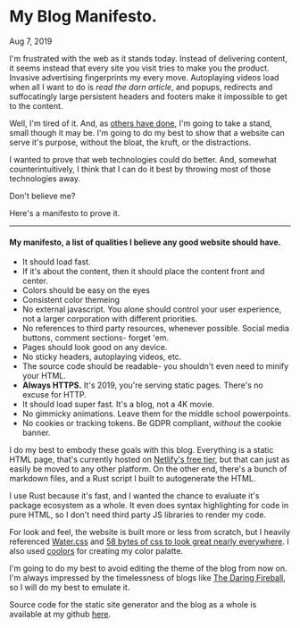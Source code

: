 # My Blog Manifesto.
<time>Aug 7, 2019</time>

I'm frustrated with the web as it stands today. Instead of delivering content, it seems instead that every site you visit tries to make you the product. Invasive advertising fingerprints my every move. Autoplaying videos load when all I want to do is _read the darn article_, and popups, redirects and suffocatingly large persistent headers and footers make it impossible to get to the content.

Well, I'm tired of it. And, as [others have done](https://sheep.horse/2016/6/a_website_manifesto_-_introducing_sheep.horse.html), I'm going to take a stand, small though it may be. I'm going to do my best to show that a website can serve it's purpose, without the bloat, the kruft, or the distractions.

I wanted to prove that web technologies could do better. And, somewhat counterintuitively, I think that I can do it best by throwing most of those technologies away.

Don't believe me?

Here's a manifesto to prove it.

---

#### My manifesto, a list of qualities I believe any good website should have.

- It should load fast.
- If it's about the content, then it should place the content front and center.
- Colors should be easy on the eyes
- Consistent color themeing
- No external javascript. You alone should control your user experience, not a larger corporation with different priorities.
- No references to third party resources, whenever possible. Social media buttons, comment sections- forget 'em.
- Pages should look good on any device.
- No sticky headers, autoplaying videos, etc.
- The source code should be readable- you shouldn't even need to minify your HTML.
- **Always HTTPS.** It's 2019, you're serving static pages. There's no excuse for HTTP.
- It should load super fast. It's a blog, not a 4K movie.
- No gimmicky animations. Leave them for the middle school powerpoints.
- No cookies or tracking tokens. Be GDPR compliant, _without_ the cookie banner.

I do my best to embody these goals with this blog. Everything is a static HTML page, that's currently hosted on [Netlify's free tier](https://www.netlify.com), but that can just as easily be moved to any other platform. On the other end, there's a bunch of markdown files, and a Rust script I built to autogenerate the HTML.

I use Rust because it's fast, and I wanted the chance to evaluate it's package ecosystem as a whole. It even does syntax highlighting for code in pure HTML, so I don't need third party JS libraries to render my code.

For look and feel, the website is built more or less from scratch, but I heavily referenced [Water.css](https://watercss.netlify.com/) and [58 bytes of css to look great nearly everywhere](https://jrl.ninja/etc/1/). I also used [coolors](https://coolors.co) for creating my color palatte.

I'm going to do my best to avoid editing the theme of the blog from now on. I'm always impressed by the timelessness of blogs like [The Daring Fireball](https://daringfireball.net/), so I will do my best to emulate it.

Source code for the static site generator and the blog as a whole is available at my github [here](https://github.com/arya-k/blog/).

